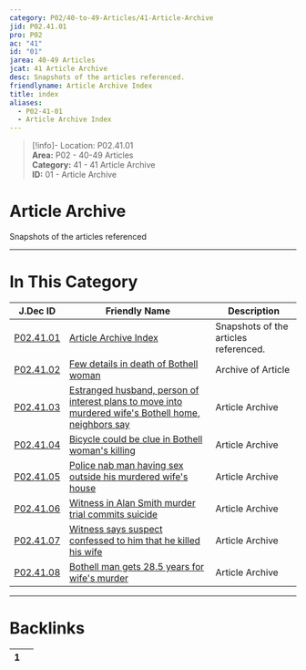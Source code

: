 ```yaml
---  
category: P02/40-to-49-Articles/41-Article-Archive  
jid: P02.41.01  
pro: P02  
ac: "41"  
id: "01"  
jarea: 40-49 Articles  
jcat: 41 Article Archive  
desc: Snapshots of the articles referenced.  
friendlyname: Article Archive Index  
title: index  
aliases:  
  - P02-41-01  
  - Article Archive Index  
---  
```

>[!info]- Location: P02.41.01  
>**Area:** P02 - 40-49 Articles  
>**Category:** 41 - 41 Article Archive  
>**ID:** 01 - Article Archive  
  
# Article Archive  
  
Snapshots of the articles referenced  
   
  
  
---  
# In This Category  
  
| J.Dec ID                                                                                                                                                                                                   | Friendly Name                                                                                                                                                                                                                                                                                         | Description                           |  
| ---------------------------------------------------------------------------------------------------------------------------------------------------------------------------------------------------------- | ----------------------------------------------------------------------------------------------------------------------------------------------------------------------------------------------------------------------------------------------------------------------------------------------------- | ------------------------------------- |  
| [P02.41.01](index.md#)                                                                                                                | [Article Archive Index](index.md#)                                                                                                                                                                                               | Snapshots of the articles referenced. |  
| [P02.41.02](./02-2013_02_14---Few-details-in-death-of-Bothell-woman.md#)                                                                | [Few details in death of Bothell woman](./02-2013_02_14---Few-details-in-death-of-Bothell-woman.md#)                                                                                                                               | Archive of Article                    |  
| [P02.41.03](./03-2013_04_22---Estranged-husband_-person-of-interest-plans-to-move-into-murdered-wife%E2%80%99s-Bothell-home_-neighbors-say.md#) | [Estranged husband, person of interest plans to move into murdered wife's Bothell home, neighbors say](./03-2013_04_22---Estranged-husband_-person-of-interest-plans-to-move-into-murdered-wife%E2%80%99s-Bothell-home_-neighbors-say.md#) | Article Archive                       |  
| [P02.41.04](./04-2013_05_06---Bicycle-could-be-clue-in-Bothell-woman%E2%80%99s-killing.md#)                                                     | [Bicycle could be clue in Bothell woman's killing](./04-2013_05_06---Bicycle-could-be-clue-in-Bothell-woman%E2%80%99s-killing.md#)                                                                                                         | Article Archive                       |  
| [P02.41.05](./05-2013_06_20---Police-nab-man-having-sex-outside-his-murdered-wife_s-house.md#)                                          | [Police nab man having sex outside his murdered wife's house](./05-2013_06_20---Police-nab-man-having-sex-outside-his-murdered-wife_s-house.md#)                                                                                   | Article Archive                       |  
| [P02.41.06](./06-2014_04_10---Witness-in-Alan-Smith-murder-trial-commits-suicide.md#)                                                   | [Witness in Alan Smith murder trial commits suicide](./06-2014_04_10---Witness-in-Alan-Smith-murder-trial-commits-suicide.md#)                                                                                                     | Article Archive                       |  
| [P02.41.07](./07-2015_01_28---Witness-says-suspect-confessed-to-him-that-he-killed-his-wife.md#)                                        | [Witness says suspect confessed to him that he killed his wife](./07-2015_01_28---Witness-says-suspect-confessed-to-him-that-he-killed-his-wife.md#)                                                                               | Article Archive                       |  
| [P02.41.08](./08-2015_03_05---Bothell-man-gets-28_5-years-for-wife%E2%80%99s-murder.md#)                                                        | [Bothell man gets 28.5 years for wife's murder](./08-2015_03_05---Bothell-man-gets-28_5-years-for-wife%E2%80%99s-murder.md#)                                                                                                               | Article Archive                       |  
  
  
---  
# Backlinks  
<div><table class="dataview table-view-table"><thead class="table-view-thead"><tr class="table-view-tr-header"><th class="table-view-th"><span></span><span class="dataview small-text">1</span></th><th class="table-view-th"><span></span></th></tr></thead><tbody class="table-view-tbody"></tbody></table></div>
